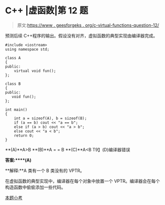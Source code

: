 # C++ |虚函数|第 12 题

> 原文:[https://www . geesforgeks . org/c-virtual-functions-question-12/](https://www.geeksforgeeks.org/c-virtual-functions-question-12/)

预测后续 C++程序的输出。假设没有对齐，虚拟函数的典型实现由编译器完成。

```
#include <iostream>
using namespace std;

class A
{
public:
    virtual void fun();
};

class B
{
public:
   void fun();
};

int main()
{
    int a = sizeof(A), b = sizeof(B);
    if (a == b) cout << "a == b";
    else if (a > b) cout << "a > b";
    else cout << "a < b";
    return 0;
}
```

**(A)**A>B
**(B)**A = = B
**(C)**A<B
T9】(D)编译器错误

**答案:****(A)**

**解释:**A 类有一个 B 类没有的 VPTR。

在虚拟函数的典型实现中，编译器在每个对象中放置一个 VPTR。编译器会在每个构造函数中偷偷添加一些代码。

[本题小考](https://www.geeksforgeeks.org/quiz-corner-gq/)